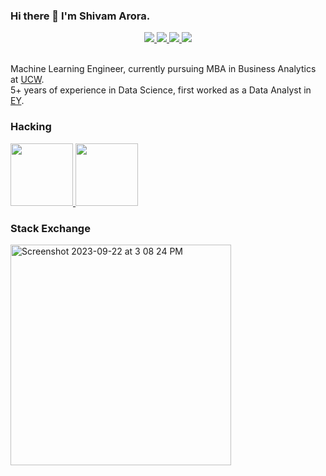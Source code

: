 

### Hi there 👋 I'm Shivam Arora. 

<div align="center">
  
<a href="https://www.kaggle.com/shivam017arora">
<img src="https://img.shields.io/badge/Kaggle-20BEFF?style=for-the-badge&logo=Kaggle&logoColor=white" />
  </a>
  <a href="https://www.linkedin.com/in/shivam017arora/">
<img src="https://img.shields.io/badge/LinkedIn-0077B5?style=for-the-badge&logo=linkedin&logoColor=white" />
    </a>
    <a href="https://twitter.com/Shivam017arora">
<img src="https://img.shields.io/badge/Twitter-1DA1F2?style=for-the-badge&logo=twitter&logoColor=white" />
      </a>
      <a href="https://medium.com/@shivam017arora">
<img src="https://img.shields.io/badge/Medium-12100E?style=for-the-badge&logo=medium&logoColor=white" />
        </a>
</div>
<br/>

Machine Learning Engineer, currently pursuing MBA in Business Analytics at [UCW](https://www.ucanwest.ca/graduate-programs/master-of-business-administration/).<br/>
5+ years of experience in Data Science, first worked as a Data Analyst in [EY](https://www.ey.com/en_in/careers/global-delivery-services). 

### Hacking
<div align="">
  <a href="https://app.poap.xyz/token/6767391">
  <img src="https://assets.poap.xyz/df0f6e6c-1cec-4a6a-bd8d-aee966513283.png" width="100" height="100"/>
    </a>
  <a href="https://devpost.com/software/freelancodao">
  <img src="https://upload.wikimedia.org/wikipedia/commons/thumb/d/dd/Chainlink_Logo.png/800px-Chainlink_Logo.png" width="100" height="100"/>
    </a>
</div>


### Stack Exchange
<img width="353" alt="Screenshot 2023-09-22 at 3 08 24 PM" src="https://github.com/shivam017arora/shivam017arora/assets/26146104/c565b2fb-b717-4ded-b46a-68c1bec1adb7">
